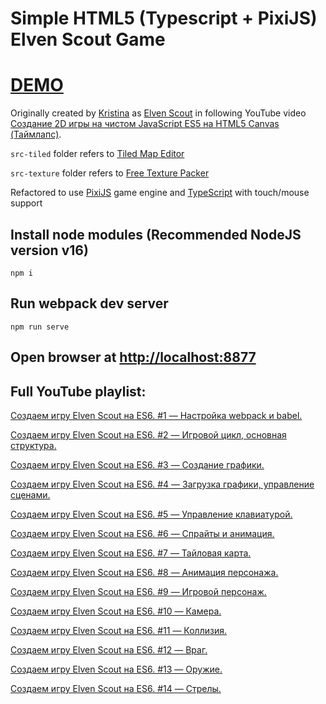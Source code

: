 # Simple HTML5 (Typescript + PixiJS) Elven Scout Game

# [DEMO](https://volodalexey.github.io/simple-html5-es-game/)

Originally created by [Kristina](https://github.com/webgirlkristina) as [Elven Scout](https://github.com/webgirlkristina/elven-scout) in following YouTube video [Создание 2D игры на чистом JavaScript ES5 на HTML5 Canvas (Таймлапс)](https://www.youtube.com/watch?v=a9NqjKgp4CY).

`src-tiled` folder refers to [Tiled Map Editor](https://www.mapeditor.org/download.html)

`src-texture` folder refers to [Free Texture Packer](http://free-tex-packer.com/download/)

Refactored to use [PixiJS](https://pixijs.com/) game engine and [TypeScript](https://www.typescriptlang.org/) with touch/mouse support

## Install node modules (Recommended NodeJS version v16)

```
npm i
```

## Run webpack dev server

```
npm run serve
```

## Open browser at [http://localhost:8877](http://localhost:8877)

## Full YouTube playlist:

[Создаем игру Elven Scout на ES6. #1 — Настройка webpack и babel.](https://www.youtube.com/watch?v=vO240aVy1Y4)

[Создаем игру Elven Scout на ES6. #2 — Игровой цикл, основная структура.](https://www.youtube.com/watch?v=iMsUahd188Y)

[Создаем игру Elven Scout на ES6. #3 — Создание графики.](https://www.youtube.com/watch?v=r6F7WafrvTE)

[Создаем игру Elven Scout на ES6. #4 — Загрузка графики, управление сценами.](https://www.youtube.com/watch?v=tL2nu5OW3E0)

[Создаем игру Elven Scout на ES6. #5 — Управление клавиатурой.](https://www.youtube.com/watch?v=cG_PUm-_Gbc)

[Создаем игру Elven Scout на ES6. #6 — Спрайты и анимация.](https://www.youtube.com/watch?v=--roJ3ZQpBk)

[Создаем игру Elven Scout на ES6. #7 — Тайловая карта.](https://www.youtube.com/watch?v=PmZ38JHEAys)

[Создаем игру Elven Scout на ES6. #8 — Анимация персонажа.](https://www.youtube.com/watch?v=Vr_37BUDVGg)

[Создаем игру Elven Scout на ES6. #9 — Игровой персонаж.](https://www.youtube.com/watch?v=uA5WVkAWPNk)

[Создаем игру Elven Scout на ES6. #10 — Камера.](https://www.youtube.com/watch?v=WPLJj0Ptuyg)

[Создаем игру Elven Scout на ES6. #11 — Коллизия.](https://www.youtube.com/watch?v=OVVIiHWXilU)

[Создаем игру Elven Scout на ES6. #12 — Враг.](https://www.youtube.com/watch?v=y1Lt7d-OG_U)

[Создаем игру Elven Scout на ES6. #13 — Оружие.](https://www.youtube.com/watch?v=zqDXMlOAvxM)

[Создаем игру Elven Scout на ES6. #14 — Стрелы.](https://www.youtube.com/watch?v=GSPsy_4-Gtw)

